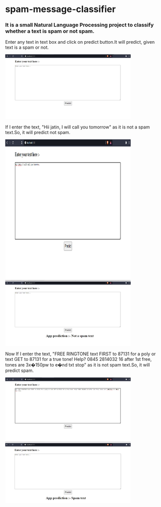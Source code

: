 # spam-message-classifier
<h3>It is a small Natural Language Processing project to classify whether a text is spam or not spam.</h3>
<p>Enter any text in text box and click on predict button.It will predict, given text is a spam or not.</p>
<span>
  <img src="interface.png" width="400" title="Starting interface">
</span>
<br>
<p>If I enter the text, "Hii jatin, I will call you tomorrow" as it is not a spam text.So, it will predict not spam. </p>

<span >
  <img src="ham_ex.png" width="400" height="450" title="Enter non spam text">
</span>
<span >
  <img src="ham_pred.png" width="400" title="after pressing predict button">
</span>
<br>
<p>Now If I enter the text, "FREE RINGTONE text FIRST to 87131 for a poly or text GET to 87131 for a true tone! Help? 0845 2814032 16 after 1st free, tones are 3x�150pw to e�nd txt stop" as it is not spam text.So, it will predict spam. </p>

<span>
  <img src="spam_ex.png" width="400" title="Enter spam text">
</span>
<span>
  <img src="spam_pred.png" width="400" title="after pressing predict button">
</span>
